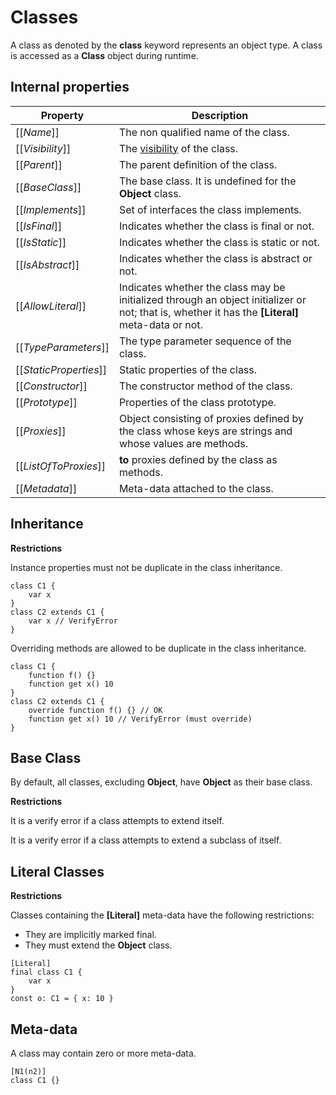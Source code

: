 # Classes

A class as denoted by the **class** keyword represents an object type. A class is accessed as a **Class** object during runtime.

## Internal properties

| Property | Description |
| -------- | ----------- |
| \[\[*Name*\]\] | The non qualified name of the class. |
| \[\[*Visibility*\]\] | The [visibility](#sec-visibility) of the class. |
| \[\[*Parent*\]\] | The parent definition of the class. |
| \[\[*BaseClass*\]\] | The base class. It is undefined for the **Object** class. |
| \[\[*Implements*\]\] | Set of interfaces the class implements. |
| \[\[*IsFinal*\]\] | Indicates whether the class is final or not. |
| \[\[*IsStatic*\]\] | Indicates whether the class is static or not. |
| \[\[*IsAbstract*\]\] | Indicates whether the class is abstract or not. |
| \[\[*AllowLiteral*\]\] | Indicates whether the class may be initialized through an object initializer or not; that is, whether it has the **\[Literal]** meta-data or not. |
| \[\[*TypeParameters*\]\] | The type parameter sequence of the class. |
| \[\[*StaticProperties*\]\] | Static properties of the class. |
| \[\[*Constructor*\]\] | The constructor method of the class. |
| \[\[*Prototype*\]\] | Properties of the class prototype. |
| \[\[*Proxies*\]\] | Object consisting of proxies defined by the class whose keys are strings and whose values are methods. |
| \[\[*ListOfToProxies*\]\] | **to** proxies defined by the class as methods. |
| \[\[*Metadata*\]\] | Meta-data attached to the class. |

## Inheritance

**Restrictions**

Instance properties must not be duplicate in the class inheritance.

```
class C1 {
    var x
}
class C2 extends C1 {
    var x // VerifyError
}
```

Overriding methods are allowed to be duplicate in the class inheritance.

```
class C1 {
    function f() {}
    function get x() 10
}
class C2 extends C1 {
    override function f() {} // OK
    function get x() 10 // VerifyError (must override)
}
```

## Base Class

By default, all classes, excluding **Object**, have **Object** as their base class.

**Restrictions**

It is a verify error if a class attempts to extend itself.

It is a verify error if a class attempts to extend a subclass of itself.

## Literal Classes

**Restrictions**

Classes containing the **\[Literal\]** meta-data have the following restrictions:

* They are implicitly marked final.
* They must extend the **Object** class.

```
[Literal]
final class C1 {
    var x
}
const o: C1 = { x: 10 }
```

## Meta-data

A class may contain zero or more meta-data.

```
[N1(n2)]
class C1 {}
```